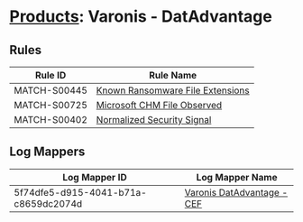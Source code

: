 # [Products](README.md): Varonis - DatAdvantage

## Rules

|Rule ID|Rule Name|
|----|----|
|MATCH-S00445|[Known Ransomware File Extensions](../rules/MATCH-S00445.md)|
|MATCH-S00725|[Microsoft CHM File Observed](../rules/MATCH-S00725.md)|
|MATCH-S00402|[Normalized Security Signal](../rules/MATCH-S00402.md)|


## Log Mappers

|Log Mapper ID|Log Mapper Name|
|----|----|
|5f74dfe5-d915-4041-b71a-c8659dc2074d|[Varonis DatAdvantage - CEF](../mappings/5f74dfe5-d915-4041-b71a-c8659dc2074d.md)|


